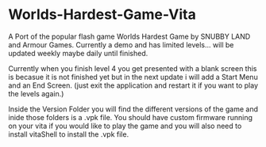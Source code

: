 # Worlds-Hardest-Game-Vita
A Port of the popular flash game Worlds Hardest Game by SNUBBY LAND and Armour Games.
Currently a demo and has limited levels... will be updated weekly maybe daily until finished.


Currently when you finish level 4 you get presented with a blank screen this is becasue it is not finished yet but in the next update i will add a Start Menu and an End Screen. (just exit the application and restart it if you want to play the levels again.)

Inside the Version Folder you will find the different versions of the game and inide those folders is a .vpk file. 
You should have custom firmware running on your vita if you would like to play the game and you will also need to install vitaShell to install the .vpk file.
